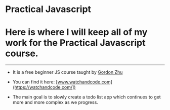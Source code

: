 Practical Javascript
==========================

# Here is where I will keep all of my work for the Practical Javascript course.
---
* It is a free beginner JS course taught by [Gordon Zhu](https://twitter.com/gordon_zhu)

* You can find it here: [www.watchandcode.com](https://watchandcode.com/])

* The main goal is to slowly create a todo list app which continues to get more and more complex as we progress.